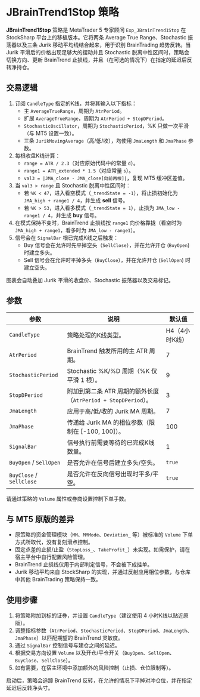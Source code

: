 # JBrainTrend1Stop 策略

**JBrainTrend1Stop** 策略是 MetaTrader 5 专家顾问 `Exp_JBrainTrend1Stop` 在 StockSharp 平台上的移植版本。它将两条 Average True Range、Stochastic 振荡器以及三条 Jurik 移动平均线结合起来，用于识别 BrainTrading 趋势反转。当 Jurik 平滑后的价格出现足够大的摆动并且 Stochastic 脱离中性区间时，策略会切换方向、更新 BrainTrend 止损线，并且（在可选的情况下）在指定的延迟后反转净持仓。

## 交易逻辑

1. 订阅 `CandleType` 指定的K线，并将其输入以下指标：
   - 主 `AverageTrueRange`，周期为 `AtrPeriod`。
   - 扩展 `AverageTrueRange`，周期为 `AtrPeriod + StopDPeriod`。
   - `StochasticOscillator`，周期为 `StochasticPeriod`，%K 只做一次平滑（与 MT5 设置一致）。
   - 三条 `JurikMovingAverage`（高/低/收），均使用 `JmaLength` 和 `JmaPhase` 参数。
2. 每根收盘K线计算：
   - `range = ATR / 2.3`（对应原始代码中的常量 `d`）。
   - `range1 = ATR_extended * 1.5`（对应常量 `s`）。
   - `val3 = |JMA_close - JMA_close[向前两根]|`，复现 MT5 缓冲区差值。
3. 当 `val3 > range` 且 Stochastic 脱离中性区间时：
   - 若 `%K < 47`，进入看空模式（`_trendState = -1`），将止损初始化为 `JMA_high + range1 / 4`，并生成 **sell** 信号。
   - 若 `%K > 53`，进入看多模式（`_trendState = 1`），止损为 `JMA_low - range1 / 4`，并生成 **buy** 信号。
4. 在模式保持不变时，BrainTrend 止损线按 `range1` 向价格靠拢（看空时为 `JMA_high + range1`，看多时为 `JMA_low - range1`）。
5. 信号会在 `SignalBar` 根已完成K线之后触发：
   - Buy 信号会在允许时先平掉空头（`SellClose`），并在允许开仓 (`BuyOpen`) 时建立多头。
   - Sell 信号会在允许时平掉多头（`BuyClose`），并在允许开仓 (`SellOpen`) 时建立空头。

图表会自动叠加 Jurik 平滑的收盘价、Stochastic 振荡器以及交易标记。

## 参数

| 参数 | 说明 | 默认值 |
|------|------|--------|
| `CandleType` | 策略处理的K线类型。 | H4（4小时K线） |
| `AtrPeriod` | BrainTrend 触发所用的主 ATR 周期。 | 7 |
| `StochasticPeriod` | Stochastic %K/%D 周期（%K 仅平滑 1 根）。 | 9 |
| `StopDPeriod` | 附加到第二条 ATR 周期的额外长度（`AtrPeriod + StopDPeriod`）。 | 3 |
| `JmaLength` | 应用于高/低/收的 Jurik MA 周期。 | 7 |
| `JmaPhase` | 传递给 Jurik MA 的相位参数（限制在 [-100, 100]）。 | 100 |
| `SignalBar` | 信号执行前需要等待的已完成K线数量。 | 1 |
| `BuyOpen` / `SellOpen` | 是否允许在信号后建立多头/空头。 | `true` |
| `BuyClose` / `SellClose` | 是否允许在反向信号出现时平多/平空。 | `true` |

请通过策略的 `Volume` 属性或券商设置控制下单手数。

## 与 MT5 原版的差异

- 原策略的资金管理模块（`MM`、`MMMode`、`Deviation_` 等）被标准的 `Volume` 下单方式所取代，没有复刻滑点控制。
- 固定点差的止损/止盈（`StopLoss_`、`TakeProfit_`）未实现。如需保护，请在宿主平台中自行配置风险管理。
- BrainTrend 止损线仅用于内部判定信号，不会被下成挂单。
- Jurik 移动平均来自 StockSharp 的实现，并通过反射应用相位参数，与仓库中其他 BrainTrading 策略保持一致。

## 使用步骤

1. 将策略附加到标的证券，并设置 `CandleType`（建议使用 4 小时K线以贴近原版）。
2. 调整指标参数（`AtrPeriod`、`StochasticPeriod`、`StopDPeriod`、`JmaLength`、`JmaPhase`）以匹配期望的 BrainTrend 灵敏度。
3. 通过 `SignalBar` 控制信号与建仓之间的延迟。
4. 根据交易方向设置 `Volume` 以及开仓/平仓开关（`BuyOpen`、`SellOpen`、`BuyClose`、`SellClose`）。
5. 如有需要，在宿主环境中添加额外的风险控制（止损、仓位限制等）。

启动后，策略会追踪 BrainTrend 反转，在允许的情况下平掉对冲仓位，并在指定延迟后反转净头寸。

